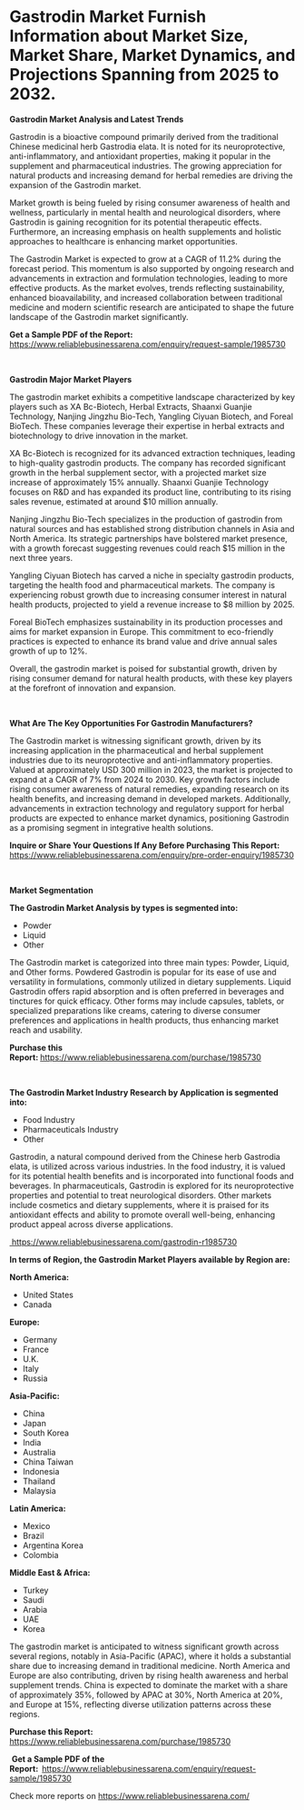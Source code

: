 <p><h1>Gastrodin Market Furnish Information about Market Size, Market Share, Market Dynamics, and Projections Spanning from 2025 to 2032.</h1></p><p><strong>Gastrodin Market Analysis and Latest Trends</strong></p>
<p><p>Gastrodin is a bioactive compound primarily derived from the traditional Chinese medicinal herb Gastrodia elata. It is noted for its neuroprotective, anti-inflammatory, and antioxidant properties, making it popular in the supplement and pharmaceutical industries. The growing appreciation for natural products and increasing demand for herbal remedies are driving the expansion of the Gastrodin market.</p><p>Market growth is being fueled by rising consumer awareness of health and wellness, particularly in mental health and neurological disorders, where Gastrodin is gaining recognition for its potential therapeutic effects. Furthermore, an increasing emphasis on health supplements and holistic approaches to healthcare is enhancing market opportunities.</p><p>The Gastrodin Market is expected to grow at a CAGR of 11.2% during the forecast period. This momentum is also supported by ongoing research and advancements in extraction and formulation technologies, leading to more effective products. As the market evolves, trends reflecting sustainability, enhanced bioavailability, and increased collaboration between traditional medicine and modern scientific research are anticipated to shape the future landscape of the Gastrodin market significantly.</p></p>
<p><strong>Get a Sample PDF of the Report:&nbsp;</strong> <a href="https://www.reliablebusinessarena.com/enquiry/request-sample/1985730?utm_campaign=2942&utm_medium=2&utm_source=Github&utm_content=ia&utm_term=01042025&utm_id=gastrodin">https://www.reliablebusinessarena.com/enquiry/request-sample/1985730</a></p>
<p>&nbsp;</p>
<p><strong>Gastrodin Major Market Players</strong></p>
<p><p>The gastrodin market exhibits a competitive landscape characterized by key players such as XA Bc-Biotech, Herbal Extracts, Shaanxi Guanjie Technology, Nanjing Jingzhu Bio-Tech, Yangling Ciyuan Biotech, and Foreal BioTech. These companies leverage their expertise in herbal extracts and biotechnology to drive innovation in the market.</p><p>XA Bc-Biotech is recognized for its advanced extraction techniques, leading to high-quality gastrodin products. The company has recorded significant growth in the herbal supplement sector, with a projected market size increase of approximately 15% annually. Shaanxi Guanjie Technology focuses on R&D and has expanded its product line, contributing to its rising sales revenue, estimated at around $10 million annually.</p><p>Nanjing Jingzhu Bio-Tech specializes in the production of gastrodin from natural sources and has established strong distribution channels in Asia and North America. Its strategic partnerships have bolstered market presence, with a growth forecast suggesting revenues could reach $15 million in the next three years. </p><p>Yangling Ciyuan Biotech has carved a niche in specialty gastrodin products, targeting the health food and pharmaceutical markets. The company is experiencing robust growth due to increasing consumer interest in natural health products, projected to yield a revenue increase to $8 million by 2025.</p><p>Foreal BioTech emphasizes sustainability in its production processes and aims for market expansion in Europe. This commitment to eco-friendly practices is expected to enhance its brand value and drive annual sales growth of up to 12%.</p><p>Overall, the gastrodin market is poised for substantial growth, driven by rising consumer demand for natural health products, with these key players at the forefront of innovation and expansion.</p></p>
<p>&nbsp;</p>
<p><strong>What Are The Key Opportunities For Gastrodin Manufacturers?</strong></p>
<p><p>The Gastrodin market is witnessing significant growth, driven by its increasing application in the pharmaceutical and herbal supplement industries due to its neuroprotective and anti-inflammatory properties. Valued at approximately USD 300 million in 2023, the market is projected to expand at a CAGR of 7% from 2024 to 2030. Key growth factors include rising consumer awareness of natural remedies, expanding research on its health benefits, and increasing demand in developed markets. Additionally, advancements in extraction technology and regulatory support for herbal products are expected to enhance market dynamics, positioning Gastrodin as a promising segment in integrative health solutions.</p></p>
<p><strong>Inquire or Share Your Questions If Any Before Purchasing This Report:</strong> <a href="https://www.reliablebusinessarena.com/enquiry/pre-order-enquiry/1985730?utm_campaign=2942&utm_medium=2&utm_source=Github&utm_content=ia&utm_term=01042025&utm_id=gastrodin">https://www.reliablebusinessarena.com/enquiry/pre-order-enquiry/1985730</a></p>
<p>&nbsp;</p>
<p><strong>Market Segmentation</strong></p>
<p><strong>The Gastrodin Market Analysis by types is segmented into:</strong></p>
<p><ul><li>Powder</li><li>Liquid</li><li>Other</li></ul></p>
<p><p>The Gastrodin market is categorized into three main types: Powder, Liquid, and Other forms. Powdered Gastrodin is popular for its ease of use and versatility in formulations, commonly utilized in dietary supplements. Liquid Gastrodin offers rapid absorption and is often preferred in beverages and tinctures for quick efficacy. Other forms may include capsules, tablets, or specialized preparations like creams, catering to diverse consumer preferences and applications in health products, thus enhancing market reach and usability.</p></p>
<p><strong>Purchase this Report:&nbsp;</strong><a href="https://www.reliablebusinessarena.com/purchase/1985730?utm_campaign=2942&utm_medium=2&utm_source=Github&utm_content=ia&utm_term=01042025&utm_id=gastrodin">https://www.reliablebusinessarena.com/purchase/1985730</a></p>
<p>&nbsp;</p>
<p><strong>The Gastrodin Market Industry Research by Application is segmented into:</strong></p>
<p><ul><li>Food Industry</li><li>Pharmaceuticals Industry</li><li>Other</li></ul></p>
<p><p>Gastrodin, a natural compound derived from the Chinese herb Gastrodia elata, is utilized across various industries. In the food industry, it is valued for its potential health benefits and is incorporated into functional foods and beverages. In pharmaceuticals, Gastrodin is explored for its neuroprotective properties and potential to treat neurological disorders. Other markets include cosmetics and dietary supplements, where it is praised for its antioxidant effects and ability to promote overall well-being, enhancing product appeal across diverse applications.</p></p>
<p><a href="https://www.reliablebusinessarena.com/gastrodin-r1985730?utm_campaign=2942&utm_medium=2&utm_source=Github&utm_content=ia&utm_term=01042025&utm_id=gastrodin">&nbsp;https://www.reliablebusinessarena.com/gastrodin-r1985730</a></p>
<p><strong>In terms of Region, the Gastrodin Market Players available by Region are:</strong></p>
<p>
    <p> <strong> North America: </strong>
        <ul>
            <li>United States</li>
            <li>Canada</li>
        </ul>
        </p> 
    <p> <strong> Europe: </strong>
        <ul>
            <li>Germany</li>
            <li>France</li>
            <li>U.K.</li>
            <li>Italy</li>
            <li>Russia</li>
        </ul>
        </p> 
    <p> <strong> Asia-Pacific: </strong>
        <ul>
            <li>China</li>
            <li>Japan</li>
            <li>South Korea</li>
            <li>India</li>
            <li>Australia</li>
            <li>China Taiwan</li>
            <li>Indonesia</li>
            <li>Thailand</li>
            <li>Malaysia</li>
        </ul>
        </p> 
    <p> <strong> Latin America: </strong>
        <ul>
            <li>Mexico</li>
            <li>Brazil</li>
            <li>Argentina Korea</li>
            <li>Colombia</li>
        </ul>
        </p> 
    <p> <strong> Middle East & Africa: </strong>
        <ul>
            <li>Turkey</li>
            <li>Saudi</li>
            <li>Arabia</li>
            <li>UAE</li>
            <li>Korea</li>
        </ul>
    </p>
    </p>
<p><p>The gastrodin market is anticipated to witness significant growth across several regions, notably in Asia-Pacific (APAC), where it holds a substantial share due to increasing demand in traditional medicine. North America and Europe are also contributing, driven by rising health awareness and herbal supplement trends. China is expected to dominate the market with a share of approximately 35%, followed by APAC at 30%, North America at 20%, and Europe at 15%, reflecting diverse utilization patterns across these regions.</p></p>
<p><strong>Purchase this Report: </strong><a href="https://www.reliablebusinessarena.com/purchase/1985730?utm_campaign=2942&utm_medium=2&utm_source=Github&utm_content=ia&utm_term=01042025&utm_id=gastrodin">https://www.reliablebusinessarena.com/purchase/1985730</a></p>
<p>&nbsp;<strong>Get a Sample PDF of the Report:&nbsp;&nbsp;</strong><a href="https://www.reliablebusinessarena.com/enquiry/request-sample/1985730?utm_campaign=2942&utm_medium=2&utm_source=Github&utm_content=ia&utm_term=01042025&utm_id=gastrodin">https://www.reliablebusinessarena.com/enquiry/request-sample/1985730</a></p>
<p><strong></strong></p>
<p>Check more reports on <a href="https://www.reliablebusinessarena.com/?utm_campaign=2942&utm_medium=2&utm_source=Github&utm_content=ia&utm_term=01042025&utm_id=gastrodin">https://www.reliablebusinessarena.com/</a></p>